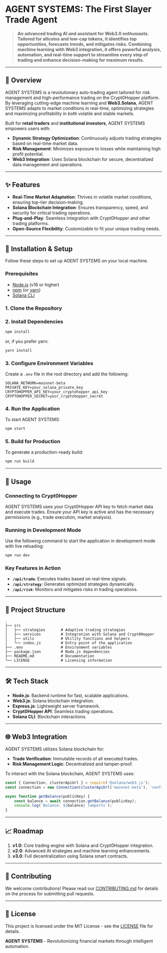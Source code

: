 # AGENT SYSTEMS: The First Slayer Trade Agent

> **An advanced trading AI and assistant for Web3.0 enthusiasts. Tailored for altcoins and low-cap tokens, it identifies top opportunities, forecasts trends, and mitigates risks. Combining machine learning with Web3 integration, it offers powerful analysis, automation, and real-time support to streamline every step of trading and enhance decision-making for maximum results.**

---

## 🚀 Overview
AGENT SYSTEMS is a revolutionary auto-trading agent tailored for risk management and high-performance trading on the Crypt0Hopper platform. By leveraging cutting-edge machine learning and **Web3.Solana**, AGENT SYSTEMS adapts to market conditions in real-time, optimizing strategies and maximizing profitability in both volatile and stable markets.

Built for **retail traders** and **institutional investors**, AGENT SYSTEMS empowers users with:

- **Dynamic Strategy Optimization**: Continuously adjusts trading strategies based on real-time market data.
- **Risk Management**: Minimizes exposure to losses while maintaining high profit potential.
- **Web3 Integration**: Uses Solana blockchain for secure, decentralized data management and operations.

---

## ✨ Features

- **Real-Time Market Adaptation**: Thrives in volatile market conditions, ensuring top-tier decision-making.
- **Solana Blockchain Integration**: Ensures transparency, speed, and security for critical trading operations.
- **Plug-and-Play**: Seamless integration with Crypt0Hopper and other trading platforms.
- **Open-Source Flexibility**: Customizable to fit your unique trading needs.

---

## 🔧 Installation & Setup

Follow these steps to set up AGENT SYSTEMS on your local machine.

### Prerequisites

- [Node.js](https://nodejs.org) (v16 or higher)
- [npm](https://www.npmjs.com/) (or [yarn](https://yarnpkg.com/))
- [Solana CLI](https://docs.solana.com/cli/install-solana-cli)

### 1. Clone the Repository

### 2. Install Dependencies

```bash
npm install
```

or, if you prefer yarn:

```bash
yarn install
```

### 3. Configure Environment Variables

Create a `.env` file in the root directory and add the following:

```env
SOLANA_NETWORK=mainnet-beta
PRIVATE_KEY=your_solana_private_key
CRYPTOHOPPER_API_KEY=your_cryptohopper_api_key
CRYPTOHOPPER_SECRET=your_cryptohopper_secret
```

### 4. Run the Application

To start AGENT SYSTEMS:

```bash
npm start
```

### 5. Build for Production

To generate a production-ready build:

```bash
npm run build
```

---

## 🧩 Usage

### Connecting to Crypt0Hopper
AGENT SYSTEMS uses your Crypt0Hopper API key to fetch market data and execute trades. Ensure your API key is active and has the necessary permissions (e.g., trade execution, market analysis).

### Running in Development Mode
Use the following command to start the application in development mode with live reloading:

```bash
npm run dev
```

### Key Features in Action
- **`/api/trade`**: Executes trades based on real-time signals.
- **`/api/strategy`**: Generates optimized strategies dynamically.
- **`/api/risk`**: Monitors and mitigates risks in trading operations.

---

## 📂 Project Structure

```plaintext
.
├── src
│   ├── strategies       # Adaptive trading strategies
│   ├── services         # Integration with Solana and Crypt0Hopper
│   ├── utils            # Utility functions and helpers
│   └── index.js         # Entry point of the application
├── .env                 # Environment variables
├── package.json         # Node.js dependencies
├── README.md            # Documentation
└── LICENSE              # Licensing information
```

---

## 🛠️ Tech Stack

- **Node.js**: Backend runtime for fast, scalable applications.
- **Web3.js**: Solana blockchain integration.
- **Express.js**: Lightweight server framework.
- **Crypt0Hopper API**: Seamless trading operations.
- **Solana CLI**: Blockchain interactions.

---

## 🌐 Web3 Integration

AGENT SYSTEMS utilizes Solana blockchain for:
- **Trade Verification**: Immutable records of all executed trades.
- **Risk Management Logic**: Decentralized and tamper-proof.

To interact with the Solana blockchain, AGENT SYSTEMS uses:

```javascript
const { Connection, clusterApiUrl } = require('@solana/web3.js');
const connection = new Connection(clusterApiUrl('mainnet-beta'), 'confirmed');

async function getBalance(publicKey) {
    const balance = await connection.getBalance(publicKey);
    console.log(`Balance: ${balance} lamports`);
}
```

---

## 📈 Roadmap

1. **v1.0**: Core trading engine with Solana and Crypt0Hopper integration.
2. **v2.0**: Advanced AI strategies and machine learning enhancements.
3. **v3.0**: Full decentralization using Solana smart contracts.

---

## 🤝 Contributing

We welcome contributions! Please read our [CONTRIBUTING.md](CONTRIBUTING.md) for details on the process for submitting pull requests.

---

## 📝 License

This project is licensed under the MIT License - see the [LICENSE](LICENSE) file for details.


**AGENT SYSTEMS** - Revolutionizing financial markets through intelligent automation.
